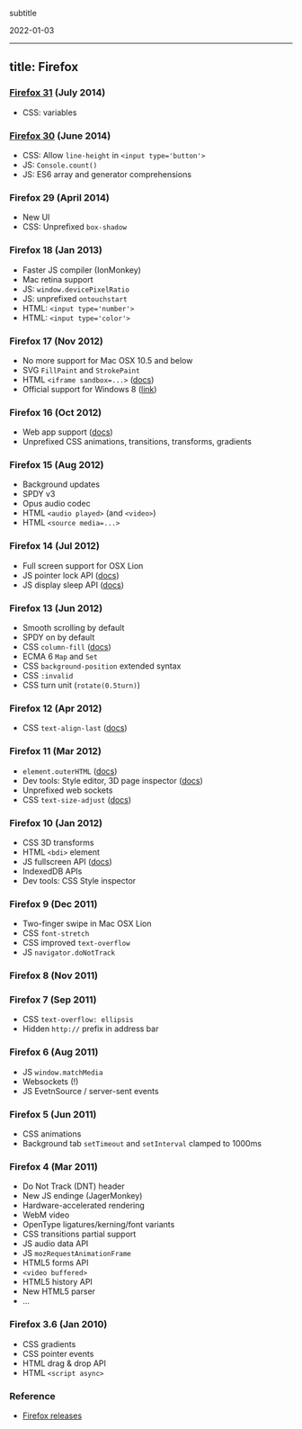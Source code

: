 subtitle

2022-01-03

------------------------------------------------------------------------

title: Firefox
--------------

### [Firefox 31](https://www.mozilla.org/en-US/firefox/31.0/releasenotes/) (July 2014)

-   CSS: variables

### [Firefox 30](https://developer.mozilla.org/en-US/Firefox/Releases/30) (June 2014)

-   CSS: Allow `line-height` in `<input type='button'>`
-   JS: `Console.count()`
-   JS: ES6 array and generator comprehensions

### Firefox 29 (April 2014)

-   New UI
-   CSS: Unprefixed `box-shadow`

### Firefox 18 (Jan 2013)

-   Faster JS compiler (IonMonkey)
-   Mac retina support
-   JS: `window.devicePixelRatio`
-   JS: unprefixed `ontouchstart`
-   HTML: `<input type='number'>`
-   HTML: `<input type='color'>`

### Firefox 17 (Nov 2012)

-   No more support for Mac OSX 10.5 and below
-   SVG `FillPaint` and `StrokePaint`
-   HTML `<iframe sandbox=...>` ([docs](https://developer.mozilla.org/en-US/docs/HTML/Element/iframe#attr-sandbox))
-   Official support for Windows 8 ([link](http://www.mozilla.org/en-US/firefox/17.0/system-requirements/))

### Firefox 16 (Oct 2012)

-   Web app support ([docs](https://developer.mozilla.org/en-US/docs/Apps/Getting_Started))
-   Unprefixed CSS animations, transitions, transforms, gradients

### Firefox 15 (Aug 2012)

-   Background updates
-   SPDY v3
-   Opus audio codec
-   HTML `<audio played>` (and `<video>`)
-   HTML `<source media=...>`

### Firefox 14 (Jul 2012)

-   Full screen support for OSX Lion
-   JS pointer lock API ([docs](https://developer.mozilla.org/en-US/docs/API/Pointer_Lock_API))
-   JS display sleep API ([docs](https://bugzilla.mozilla.org/show_bug.cgi?id=697132))

### Firefox 13 (Jun 2012)

-   Smooth scrolling by default
-   SPDY on by default
-   CSS `column-fill` ([docs](https://developer.mozilla.org/en/CSS/column-fill))
-   ECMA 6 `Map` and `Set`
-   CSS `background-position` extended syntax
-   CSS `:invalid`
-   CSS turn unit (`rotate(0.5turn)`)

### Firefox 12 (Apr 2012)

-   CSS `text-align-last` ([docs](https://developer.mozilla.org/en/CSS/text-align-last))

### Firefox 11 (Mar 2012)

-   `element.outerHTML` ([docs](https://developer.mozilla.org/en-US/docs/DOM/element.outerHTML))
-   Dev tools: Style editor, 3D page inspector ([docs](https://hacks.mozilla.org/2011/12/new-developer-tools-in-firefox-11-aurora/))
-   Unprefixed web sockets
-   CSS `text-size-adjust` ([docs](https://developer.mozilla.org/en-US/docs/CSS/text-size-adjust))

### Firefox 10 (Jan 2012)

-   CSS 3D transforms
-   HTML `<bdi>` element
-   JS fullscreen API ([docs](https://wiki.mozilla.org/Platform/Features/Full_Screen_APIs))
-   IndexedDB APIs
-   Dev tools: CSS Style inspector

### Firefox 9 (Dec 2011)

-   Two-finger swipe in Mac OSX Lion
-   CSS `font-stretch`
-   CSS improved `text-overflow`
-   JS `navigator.doNotTrack`

### Firefox 8 (Nov 2011)

### Firefox 7 (Sep 2011)

-   CSS `text-overflow: ellipsis`
-   Hidden `http://` prefix in address bar

### Firefox 6 (Aug 2011)

-   JS `window.matchMedia`
-   Websockets (!)
-   JS EvetnSource / server-sent events

### Firefox 5 (Jun 2011)

-   CSS animations
-   Background tab `setTimeout` and `setInterval` clamped to 1000ms

### Firefox 4 (Mar 2011)

-   Do Not Track (DNT) header
-   New JS endinge (JagerMonkey)
-   Hardware-accelerated rendering
-   WebM video
-   OpenType ligatures/kerning/font variants
-   CSS transitions partial support
-   JS audio data API
-   JS `mozRequestAnimationFrame`
-   HTML5 forms API
-   `<video buffered>`
-   HTML5 history API
-   New HTML5 parser
-   …

### Firefox 3.6 (Jan 2010)

-   CSS gradients
-   CSS pointer events
-   HTML drag & drop API
-   HTML `<script async>`

### Reference

-   [Firefox releases](https://www.mozilla.org/en-US/firefox/releases/)
